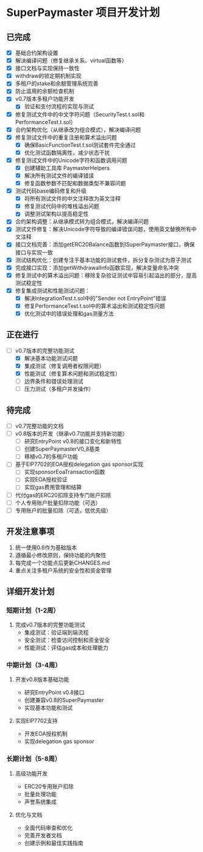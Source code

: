 # SuperPaymaster 项目开发计划

## 已完成
- [x] 基础合约架构设置
- [x] 解决编译问题（修复继承关系、virtual函数等）
- [x] 接口文档与实现保持一致性
- [x] withdraw的锁定期机制实现
- [x] 多租户的stake和余额管理系统完善
- [x] 防止滥用的余额检查机制
- [x] v0.7版本多租户功能开发
  - [x] 验证和支付流程的实现与测试
- [x] 修复测试文件中的中文字符问题（SecurityTest.t.sol和PerformanceTest.t.sol）
- [x] 合约架构优化（从继承改为组合模式），解决编译问题
- [x] 修复测试文件中的重复注册和算术溢出问题
  - [x] 确保BasicFunctionTest.t.sol测试套件完全通过
  - [x] 优化测试函数隔离性，减少状态干扰
- [x] 修复测试文件中的Unicode字符和函数调用问题
  - [x] 创建辅助工具库 PaymasterHelpers
  - [x] 解决所有测试文件的编译错误
  - [x] 修复函数参数不匹配和数据类型不兼容问题
- [x] 测试代码base编码修复和升级
  - [x] 将所有测试文件的中文注释改为英文注释
  - [x] 修复测试代码中的堆栈溢出问题
  - [x] 调整测试架构以提高稳定性
- [x] 合约架构调整：从继承模式转为组合模式，解决编译问题
- [x] 测试文件修复：解决Unicode字符导致的编译错误问题，使用英文替换所有中文注释
- [x] 接口文档完善：添加getERC20Balance函数到ISuperPaymaster接口，确保接口与实现一致
- [x] 测试结构优化：创建专注于基本功能的测试套件，拆分复杂测试为原子测试
- [x] 完成接口实现：添加getWithdrawalInfo函数实现，解决变量命名冲突
- [x] 修复测试中的算术溢出问题：移除复杂验证测试中容易引起溢出的部分，提高测试稳定性
- [x] 修复集成测试和性能测试问题：
  - [x] 解决IntegrationTest.t.sol中的"Sender not EntryPoint"错误
  - [x] 修复PerformanceTest.t.sol中的算术溢出和测试稳定性问题
  - [x] 优化测试中的错误处理和gas测量方法

## 正在进行
- [ ] v0.7版本的完整功能测试
  - [x] 解决基本功能测试问题
  - [x] 集成测试（修复调用者权限问题）
  - [x] 性能测试（修复算术问题和测试稳定性）
  - [ ] 边界条件和错误处理测试
  - [ ] 压力测试（多租户并发操作）

## 待完成
- [ ] v0.7完整功能的文档
- [ ] v0.8版本的开发（继承v0.7功能并支持新功能）
  - [ ] 研究EntryPoint v0.8的接口变化和新特性
  - [ ] 创建SuperPaymasterV0_8基类
  - [ ] 移植v0.7的多租户功能
- [ ] 基于EIP7702的EOA授权delegation gas sponsor实现
  - [ ] 实现sponsorEoaTransaction函数
  - [ ] 实现EOA授权验证
  - [ ] 实现gas费用管理和结算
- [ ] 代付gas的ERC20扣除支持专门账户扣除
- [ ] 个人专用账户批量扣除功能（可选）
- [ ] 专用账户的批量扣除（可选，低优先级）

## 开发注意事项
1. 统一使用0.6作为基础版本
2. 遵循最小修改原则，保持功能的内聚性
3. 每完成一个功能点后更新CHANGES.md
4. 重点关注多租户系统的安全性和资金管理

## 详细开发计划

### 短期计划（1-2周）
1. 完成v0.7版本的完整功能测试
   - 集成测试：验证端到端流程
   - 安全测试：检查访问控制和资金安全
   - 性能测试：评估gas成本和处理能力

### 中期计划（3-4周）
1. 开发v0.8版本基础功能
   - 研究EntryPoint v0.8接口
   - 创建兼容v0.8的SuperPaymaster
   - 实现基本功能和测试

2. 实现EIP7702支持
   - 开发EOA授权机制
   - 实现delegation gas sponsor

### 长期计划（5-8周）
1. 高级功能开发
   - ERC20专用账户扣除
   - 批量处理功能
   - 声誉系统集成

2. 优化与文档
   - 全面代码审查和优化
   - 完善开发者文档
   - 创建示例和最佳实践指南
